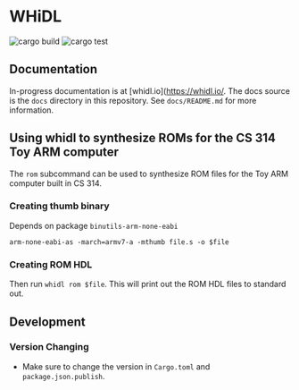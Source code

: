 # WHiDL

![cargo build](https://github.com/whidl/whidl/actions/workflows/build.yml/badge.svg)
![cargo test](https://github.com/whidl/whidl/actions/workflows/test.yml/badge.svg)

## Documentation

In-progress documentation is at [whidl.io](https://whidl.io/. 
The docs source is the `docs` directory in this repository. See `docs/README.md`
for more information.


## Using whidl to synthesize ROMs for the CS 314 Toy ARM computer

The `rom` subcommand can be used to synthesize ROM files for the Toy
ARM computer built in CS 314.

### Creating thumb binary

Depends on package `binutils-arm-none-eabi`

```
arm-none-eabi-as -march=armv7-a -mthumb file.s -o $file
```

### Creating ROM HDL

Then run `whidl rom $file`. This will print out the ROM HDL files to
standard out.

## Development

### Version Changing

- Make sure to change the version in `Cargo.toml` and `package.json.publish`.
